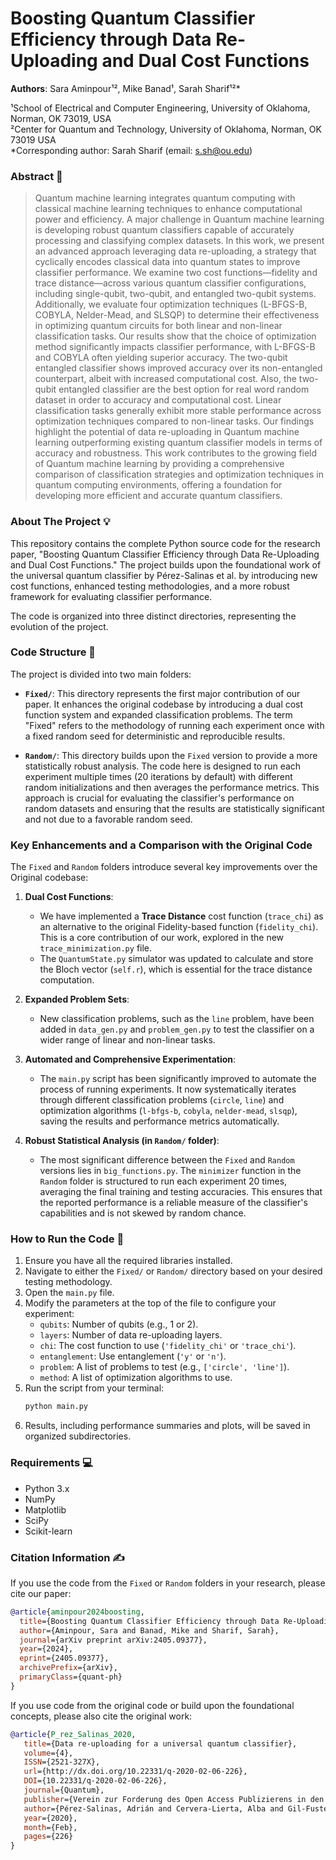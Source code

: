

# Boosting Quantum Classifier Efficiency through Data Re-Uploading and Dual Cost Functions

**Authors**: Sara Aminpour¹², Mike Banad¹, Sarah Sharif¹²*

¹School of Electrical and Computer Engineering, University of Oklahoma, Norman, OK 73019, USA  
²Center for Quantum and Technology, University of Oklahoma, Norman, OK 73019 USA  
*Corresponding author: Sarah Sharif (email: s.sh@ou.edu)


### Abstract 📜

> Quantum machine learning integrates quantum computing with classical machine learning techniques to enhance computational power and efficiency. A major challenge in Quantum machine learning is developing robust quantum classifiers capable of accurately processing and classifying complex datasets. In this work, we present an advanced approach leveraging data re-uploading, a strategy that cyclically encodes classical data into quantum states to improve classifier performance. We examine two cost functions—fidelity and trace distance—across various quantum classifier configurations, including single-qubit, two-qubit, and entangled two-qubit systems. Additionally, we evaluate four optimization techniques (L-BFGS-B, COBYLA, Nelder-Mead, and SLSQP) to determine their effectiveness in optimizing quantum circuits for both linear and non-linear classification tasks. Our results show that the choice of optimization method significantly impacts classifier performance, with L-BFGS-B and COBYLA often yielding superior accuracy. The two-qubit entangled classifier shows improved accuracy over its non-entangled counterpart, albeit with increased computational cost. Also, the two-qubit entangled classifier are the best option for real word random dataset in order to accuracy and computational cost. Linear classification tasks generally exhibit more stable performance across optimization techniques compared to non-linear tasks. Our findings highlight the potential of data re-uploading in Quantum machine learning outperforming existing quantum classifier models in terms of accuracy and robustness. This work contributes to the growing field of Quantum machine learning by providing a comprehensive comparison of classification strategies and optimization techniques in quantum computing environments, offering a foundation for developing more efficient and accurate quantum classifiers.

### About The Project 💡

This repository contains the complete Python source code for the research paper, "Boosting Quantum Classifier Efficiency through Data Re-Uploading and Dual Cost Functions." The project builds upon the foundational work of the universal quantum classifier by Pérez-Salinas et al. by introducing new cost functions, enhanced testing methodologies, and a more robust framework for evaluating classifier performance.

The code is organized into three distinct directories, representing the evolution of the project.

### Code Structure 📂

The project is divided into two main folders:

*   **`Fixed/`**: This directory represents the first major contribution of our paper. It enhances the original codebase by introducing a dual cost function system and expanded classification problems. The term "Fixed" refers to the methodology of running each experiment once with a fixed random seed for deterministic and reproducible results.

*   **`Random/`**: This directory builds upon the `Fixed` version to provide a more statistically robust analysis. The code here is designed to run each experiment multiple times (20 iterations by default) with different random initializations and then averages the performance metrics. This approach is crucial for evaluating the classifier's performance on random datasets and ensuring that the results are statistically significant and not due to a favorable random seed.

### Key Enhancements and a Comparison with the Original Code

The `Fixed` and `Random` folders introduce several key improvements over the Original codebase:

1.  **Dual Cost Functions**:
    *   We have implemented a **Trace Distance** cost function (`trace_chi`) as an alternative to the original Fidelity-based function (`fidelity_chi`). This is a core contribution of our work, explored in the new `trace_minimization.py` file.
    *   The `QuantumState.py` simulator was updated to calculate and store the Bloch vector (`self.r`), which is essential for the trace distance computation.

2.  **Expanded Problem Sets**:
    *   New classification problems, such as the `line` problem, have been added in `data_gen.py` and `problem_gen.py` to test the classifier on a wider range of linear and non-linear tasks.

3.  **Automated and Comprehensive Experimentation**:
    *   The `main.py` script has been significantly improved to automate the process of running experiments. It now systematically iterates through different classification problems (`circle`, `line`) and optimization algorithms (`l-bfgs-b`, `cobyla`, `nelder-mead`, `slsqp`), saving the results and performance metrics automatically.

4.  **Robust Statistical Analysis (in `Random/` folder)**:
    *   The most significant difference between the `Fixed` and `Random` versions lies in `big_functions.py`. The `minimizer` function in the `Random` folder is structured to run each experiment 20 times, averaging the final training and testing accuracies. This ensures that the reported performance is a reliable measure of the classifier's capabilities and is not skewed by random chance.

### How to Run the Code 🚀

1.  Ensure you have all the required libraries installed.
2.  Navigate to either the `Fixed/` or `Random/` directory based on your desired testing methodology.
3.  Open the `main.py` file.
4.  Modify the parameters at the top of the file to configure your experiment:
    *   `qubits`: Number of qubits (e.g., 1 or 2).
    *   `layers`: Number of data re-uploading layers.
    *   `chi`: The cost function to use (`'fidelity_chi'` or `'trace_chi'`).
    *   `entanglement`: Use entanglement (`'y'` or `'n'`).
    *   `problem`: A list of problems to test (e.g., `['circle', 'line']`).
    *   `method`: A list of optimization algorithms to use.
5.  Run the script from your terminal:
    ```bash
    python main.py
    ```
6.  Results, including performance summaries and plots, will be saved in organized subdirectories.

### Requirements 💻

*   Python 3.x
*   NumPy
*   Matplotlib
*   SciPy
*   Scikit-learn

### Citation Information ✍️

If you use the code from the `Fixed` or `Random` folders in your research, please cite our paper:

```bibtex
@article{aminpour2024boosting,
  title={Boosting Quantum Classifier Efficiency through Data Re-Uploading and Dual Cost Functions},
  author={Aminpour, Sara and Banad, Mike and Sharif, Sarah},
  journal={arXiv preprint arXiv:2405.09377},
  year={2024},
  eprint={2405.09377},
  archivePrefix={arXiv},
  primaryClass={quant-ph}
}
```

If you use code from the original code or build upon the foundational concepts, please also cite the original work:

```bibtex
@article{P_rez_Salinas_2020,
   title={Data re-uploading for a universal quantum classifier},
   volume={4},
   ISSN={2521-327X},
   url={http://dx.doi.org/10.22331/q-2020-02-06-226},
   DOI={10.22331/q-2020-02-06-226},
   journal={Quantum},
   publisher={Verein zur Forderung des Open Access Publizierens in den Quantenwissenschaften},
   author={Pérez-Salinas, Adrián and Cervera-Lierta, Alba and Gil-Fuster, Elies and Latorre, José I.},
   year={2020},
   month={Feb},
   pages={226}
}

